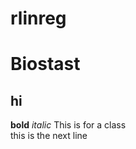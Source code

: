# rlinreg

<h1>Biostast</h1>
<h2>hi</h2>
<b>bold</b>
<em>italic</em>
This is for a class <br>
this is the next line
